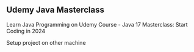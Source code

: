## Udemy Java Masterclass
Learn Java Programming on Udemy Course - Java 17 Masterclass: Start Coding in 2024

Setup project on other machine 
